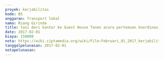 ```yaml
---
proyek: kerjabilitas
kode: B5
anggaran: Transport lokal
nama: Riang Girinda
title: taxi dari kantor ke Guest House Tanen acara pertemuan koordinasi Kerjabilitas
date: 2017-02-01
biaya: 150000
nota: https://wiki.ciptamedia.org/wiki/File:Februari_01_2017_kerjabilitas_B5_taksi_kantor_villa_ginda488.jpg
tanggalpelunasan: 2017-02-01
notapelunasan:
---
```

